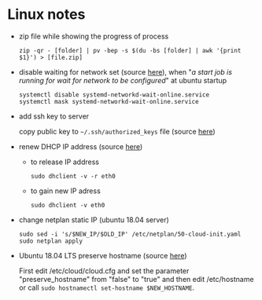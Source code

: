 # Linux notes

- zip file while showing the progress of process
  ```
  zip -qr - [folder] | pv -bep -s $(du -bs [folder] | awk '{print $1}') > [file.zip]
  ```

- disable waiting for network set (source [here](https://askubuntu.com/a/979493)), 
  when "_a start job is running for wait for network to be configured_" at ubuntu startup
  ```
  systemctl disable systemd-networkd-wait-online.service
  systemctl mask systemd-networkd-wait-online.service
  ```
  
- add ssh key to server
  
  copy public key to ```~/.ssh/authorized_keys``` file (source [here](https://www.linode.com/docs/security/authentication/use-public-key-authentication-with-ssh/))

- renew DHCP IP address (source [here](https://www.cyberciti.biz/faq/howto-linux-renew-dhcp-client-ip-address/))
  
  - to release IP address
    ```
    sudo dhclient -v -r eth0
    ```
  - to gain new IP adress
    ```
    sudo dhclient -v eth0
    ```

- change netplan static IP (ubuntu 18.04 server)
  ```
  sudo sed -i 's/$NEW_IP/$OLD_IP' /etc/netplan/50-cloud-init.yaml
  sudo netplan apply
  ```
  
- Ubuntu 18.04 LTS preserve hostname (source [here](https://askubuntu.com/questions/1028633/host-name-reverts-to-old-name-after-reboot-in-18-04-lts))
  
  First edit /etc/cloud/cloud.cfg and set the parameter "preserve_hostname" from "false" to "true" and then edit /etc/hostname or call ```sudo hostnamectl set-hostname $NEW_HOSTNAME```.
  
  
